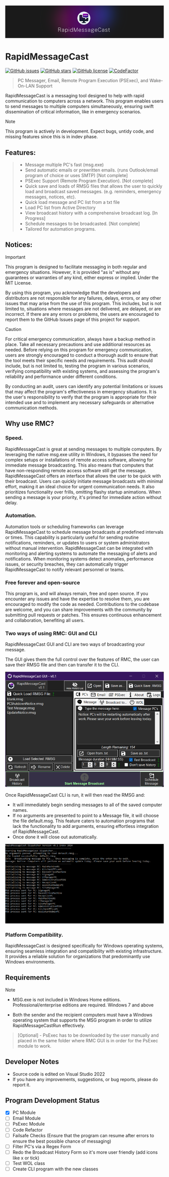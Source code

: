 <p align="center">
    <img src="static/images/RMCBanner.png" alt="RMC Banner" />
</p>

# RapidMessageCast

[![GitHub issues](https://img.shields.io/github/issues/lloyd99901/RapidMessageCast)](https://github.com/lloyd99901/RapidMessageCast/issues)
[![GitHub stars](https://img.shields.io/github/stars/lloyd99901/RapidMessageCast)](https://github.com/lloyd99901/RapidMessageCast/stargazers)
[![GitHub license](https://img.shields.io/github/license/lloyd99901/RapidMessageCast)](https://github.com/lloyd99901/RapidMessageCast/blob/master/LICENSE)
[![CodeFactor](https://www.codefactor.io/repository/github/lloyd99901/rapidmessagecast/badge)](https://www.codefactor.io/repository/github/lloyd99901/rapidmessagecast)

 > PC Messager, Email, Remote Program Execution (PSExec), and Wake-On-LAN Support

RapidMessageCast is a messaging tool designed to help with rapid communication to computers across a network. This program enables users to send messages to multiple computers simultaneously, ensuring swift dissemination of critical information, like in emergency scenarios.

> [!NOTE]
> 
> This program is actively in development. Expect bugs, untidy code, and missing features since this is in indev phase.

## Features:
> - Message multiple PC's fast (msg.exe)
> - Send automatic emails or prewritten emails. (runs Outlook/email program of choice or uses SMTP) [Not complete]
> - PSExec Support (Remote Program Execution). [Not complete]
> - Quick save and loads of RMSG files that allows the user to quickly load and broadcast saved messages. (e.g. reminders, emergency messages, notices, etc).
> - Quick load message and PC list from a txt file
> - Load PC list from Active Directory
> - View broadcast history with a comprehensive broadcast log. [In Progress]
> - Schedule messages to be broadcasted. [Not complete]
> - Tailored for automation programs.

## Notices:

> [!IMPORTANT]
>
> This program is designed to facilitate messaging in both regular and emergency situations. However, it is provided "as is" without any guarantees or warranties of any kind, either express or implied. Under the MIT License.
>
> By using this program, you acknowledge that the developers and distributors are not responsible for any failures, delays, errors, or any other issues that may arise from the use of this program. This includes, but is not limited to, situations where messages are not delivered, are delayed, or are incorrect. If there are any errors or problems, the users are encouraged to report them to the GitHub Issues page of this project for support.


> [!CAUTION]
> For critical emergency communication, always have a backup method in place. Take all necessary precautions and use additional resources as needed. Before relying on this program for emergency communication, users are strongly encouraged to conduct a thorough audit to ensure that the tool meets their specific needs and requirements. This audit should include, but is not limited to, testing the program in various scenarios, verifying compatibility with existing systems, and assessing the program's reliability and performance under different conditions.
>
> By conducting an audit, users can identify any potential limitations or issues that may affect the program's effectiveness in emergency situations. It is the user's responsibility to verify that the program is appropriate for their intended use and to implement any necessary safeguards or alternative communication methods.


## Why use RMC?

### Speed.
RapidMessageCast is great at sending messages to multiple computers. By leveraging the native msg.exe utility in Windows, it bypasses the need for complex setups or installations of remote access software, allowing for immediate message broadcasting. This also means that computers that have non-responding remote access software still get the message.
RapidMessageCast offers an interface that allows the user to be quick with their broadcast. Users can quickly initiate message broadcasts with minimal effort, making it an ideal choice for urgent communication needs.
It also prioritizes functionality over frills, omitting flashy startup animations. When sending a message is your priority, it's primed for immediate action without delay.

### Automation.
Automation tools or scheduling frameworks can leverage RapidMessageCast to schedule message broadcasts at predefined intervals or times. This capability is particularly useful for sending routine notifications, reminders, or updates to users or system administrators without manual intervention.
RapidMessageCast can be integrated with monitoring and alerting systems to automate the messaging of alerts and notifications. When monitoring systems detect anomalies, performance issues, or security breaches, they can automatically trigger RapidMessageCast to notify relevant personnel or teams.

### Free forever and open-source
This program is, and will always remain, free and open source. If you encounter any issues and have the expertise to resolve them, you are encouraged to modify the code as needed. Contributions to the codebase are welcome, and you can share improvements with the community by submitting pull requests or patches. This ensures continuous enhancement and collaboration, benefiting all users.

### Two ways of using RMC: GUI and CLI
RapidMessageCast GUI and CLI are two ways of broadcasting your message.

The GUI gives them the full control over the features of RMC, the user can save their RMSG file and then can transfer it to the CLI.

![MainWindow](https://raw.githubusercontent.com/lloyd99901/RapidMessageCast/master/static/images/RMCManager.png)

Once RapidMessageCast CLI is run, it will then read the RMSG and:
- It will immediately begin sending messages to all of the saved computer names. 
- If no arguments are presented to point to a Message file, it will choose the file default.msg. This feature caters to automation programs that lack the functionality to add arguments, ensuring effortless integration of RapidMessageCast.
- Once done it will close out automatically.
  
![Dispatcher](https://raw.githubusercontent.com/lloyd99901/RapidMessageCast/master/static/images/ExampleRMCDispatcher.png)

### Platform Compatibility.
RapidMessageCast is designed specifically for Windows operating systems, ensuring seamless integration and compatibility with existing infrastructure. It provides a reliable solution for organizations that predominantly use Windows environments.

## Requirements
> [!NOTE]
>
>  - MSG.exe is not included in Windows Home editions. Professional/enterprise editions are required. Windows 7 and above
>
>  - Both the sender and the recipient computers must have a Windows operating system that supports the MSG program in order to utilize RapidMessageCastRun effectively.

> [Optional] - PsExec has to be downloaded by the user manually and placed in the same folder where RMC GUI is in order for the PsExec module to work.

## Developer Notes

- Source code is edited on Visual Studio 2022
- If you have any improvements, suggestions, or bug reports, please do report it.

## Program Development Status
- [x] PC Module
- [ ] Email Module
- [ ] PsExec Module
- [ ] Code Refactor
- [ ] Failsafe Checks (Ensure that the program can resume after errors to ensure the best possible chance of messaging)
- [ ] Filter PC's via a Regex Form
- [ ] Redo the Broadcast History Form so it's more user friendly (add icons like x or tick)
- [ ] Test WOL class
- [ ] Create CLI program with the new classes
